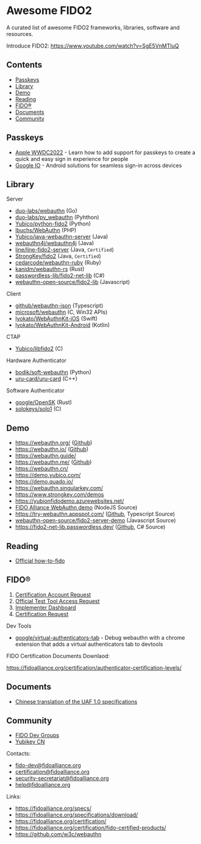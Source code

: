# Awesome FIDO2
A curated list of awesome FIDO2 frameworks, libraries, software and resources.

Introduce FIDO2: https://www.youtube.com/watch?v=SgE5VnMTluQ

## Contents

* [Passkeys](#passkeys)
* [Library](#library)
* [Demo](#demo)
* [Reading](#reading)
* [FIDO®](#fido)
* [Documents](#documents)
* [Community](#community)

## Passkeys

* [Apple WWDC2022](https://developer.apple.com/videos/play/wwdc2022/10092/) - Learn how to add support for passkeys to create a quick and easy sign in experience for people
* [Google IO](https://www.youtube.com/watch?v=xghjqgj4peA#t=9m00s) - Android solutions for seamless sign-in across devices

## Library

Server

* [duo-labs/webauthn](https://github.com/duo-labs/webauthn) (Go)
* [duo-labs/py_webauthn](https://github.com/duo-labs/py_webauthn) (Pyhthon)
* [Yubico/python-fido2](https://github.com/Yubico/python-fido2) (Python)
* [lbuchs/WebAuthn](https://github.com/lbuchs/WebAuthn) (PHP)
* [Yubico/java-webauthn-server](https://github.com/Yubico/java-webauthn-server) (Java)
* [webauthn4j/webauthn4j](https://github.com/webauthn4j/webauthn4j) (Java)
* [line/line-fido2-server](https://github.com/line/line-fido2-server) (Java, `Certified`)
* [StrongKey/fido2](https://github.com/StrongKey/fido2) (Java, `Certified`)
* [cedarcode/webauthn-ruby](https://github.com/cedarcode/webauthn-ruby) (Ruby)
* [kanidm/webauthn-rs](https://github.com/kanidm/webauthn-rs) (Rust)
* [passwordless-lib/fido2-net-lib](https://github.com/passwordless-lib/fido2-net-lib) (C#)
* [webauthn-open-source/fido2-lib](https://github.com/webauthn-open-source/fido2-lib) (Javascript)

Client

* [github/webauthn-json](https://github.com/github/webauthn-json) (Typescript)
* [microsoft/webauthn](https://github.com/microsoft/webauthn) (C, Win32 APIs)
* [lyokato/WebAuthnKit-iOS](https://github.com/lyokato/WebAuthnKit-iOS) (Swift)
* [lyokato/WebAuthnKit-Android](https://github.com/lyokato/WebAuthnKit-Android) (Kotlin)

CTAP

* [Yubico/libfido2](https://github.com/Yubico/libfido2) (C)

Hardware Authenticator

* [bodik/soft-webauthn](https://github.com/bodik/soft-webauthn) (Python)
* [uru-card/uru-card](https://github.com/uru-card/uru-card) (C++)

Software Authenticator

* [google/OpenSK](https://github.com/google/OpenSK) (Rust)
* [solokeys/solo1](https://github.com/solokeys/solo1) (C)

## Demo

* https://webauthn.org/ ([Github](https://github.com/apowers313/fido2-server-demo/))
* https://webauthn.io/ ([Github](https://github.com/duo-labs/webauthn))
* https://webauthn.guide/
* https://webauthn.me/ ([Github](https://github.com/auth0/webauthn.me))
* https://webauthn.cn/
* https://demo.yubico.com/
* https://demo.quado.io/
* https://webauthn.singularkey.com/
* https://www.strongkey.com/demos
* https://yubionfidodemo.azurewebsites.net/
* [FIDO Alliance WebAuthn demo](https://github.com/fido-alliance/webauthn-demo) (NodeJS Source)
* https://try-webauthn.appspot.com/ ([Github](https://github.com/google/webauthndemo), Typescript Source)
* [webauthn-open-source/fido2-server-demo](https://github.com/webauthn-open-source/fido2-server-demo) (Javascript Source)
* https://fido2-net-lib.passwordless.dev/ ([Github](https://github.com/passwordless-lib/fido2-net-lib), C# Source)

## Reading

* [Official how-to-fido](https://fido-alliance.github.io/how-to-fido/HowToFIDO.html)

## FIDO®

1. [Certification Account Request](https://fidoalliance.org/certification/functional-certification/certification-account-request/)
2. [Official Test Tool Access Request](https://fidoalliance.org/test-tool-access-request/)
3. [Implementer Dashboard](https://fidoalliance.org/certification/functional-certification/implementer-dashboard)
4. [Certification Request](https://fidoalliance.org/certification-request/)



Dev Tools

* [google/virtual-authenticators-tab](https://github.com/google/virtual-authenticators-tab) - Debug webauthn with a chrome extension that adds a virtual authenticators tab to devtools

FIDO Certification Documents Downlaod:

https://fidoalliance.org/certification/authenticator-certification-levels/

## Documents

* [Chinese translation of the UAF 1.0 specifications](https://fidoalliance.org/specs/fido-uaf-v1.0-ps-20141208-cn.zip)

## Community

* [FIDO Dev Groups](https://groups.google.com/a/fidoalliance.org/d/forum/fido-dev)
* [Yubikey CN](https://yubikey.cn)

Contacts:

* [fido-dev@fidoalliance.org](https://groups.google.com/a/fidoalliance.org/forum/#!forum/fido-dev)
* [certification@fidoalliance.org](mailto:certification@fidoalliance.org)
* [security-secretariat@fidoalliance.org](mailto:security-secretariat@fidoalliance.org)
* [help@fidoalliance.org](mailto:help@fidoalliance.org)

Links:

* https://fidoalliance.org/specs/
* https://fidoalliance.org/specifications/download/
* https://fidoalliance.org/certification/
* https://fidoalliance.org/certification/fido-certified-products/
* https://github.com/w3c/webauthn

